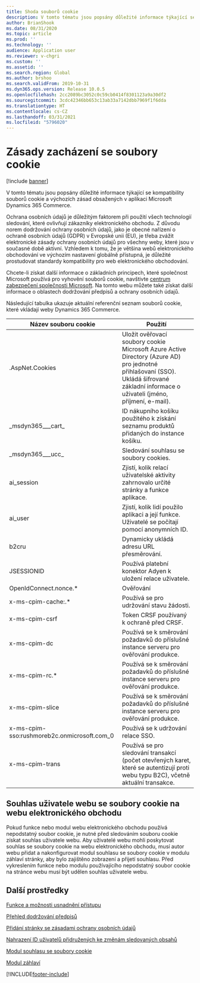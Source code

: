 ```yaml
---
title: Shoda souborů cookie
description: V tomto tématu jsou popsány důležité informace týkající se kompatibility souborů cookie a výchozích zásad obsažených v aplikaci Microsoft Dynamics 365 Commerce.
author: BrianShook
ms.date: 08/31/2020
ms.topic: article
ms.prod: ''
ms.technology: ''
audience: Application user
ms.reviewer: v-chgri
ms.custom: ''
ms.assetid: ''
ms.search.region: Global
ms.author: brshoo
ms.search.validFrom: 2019-10-31
ms.dyn365.ops.version: Release 10.0.5
ms.openlocfilehash: 2cc2089bc3052c0c59cb0414f8301123a9a30df2
ms.sourcegitcommit: 3cdc42346bb653c13ab33a7142dbb7969f1f6dda
ms.translationtype: HT
ms.contentlocale: cs-CZ
ms.lasthandoff: 03/31/2021
ms.locfileid: "5796020"
---
```

# <a name="cookie-compliance"></a>Zásady zacházení se soubory cookie

[!include [banner](includes/banner.md)]

V tomto tématu jsou popsány důležité informace týkající se kompatibility souborů cookie a výchozích zásad obsažených v aplikaci Microsoft Dynamics 365 Commerce.

Ochrana osobních údajů je důležitým faktorem při použití všech technologií sledování, které ovlivňují zákazníky elektronického obchodu. Z důvodu norem dodržování ochrany osobních údajů, jako je obecné nařízení o ochraně osobních údajů (GDPR) v Evropské unii (EU), je třeba zvážit elektronické zásady ochrany osobních údajů pro všechny weby, které jsou v současné době aktivní. Vzhledem k tomu, že je většina webů elektronického obchodování ve výchozím nastavení globálně přístupná, je důležité prostudovat standardy kompatibility pro web elektronického obchodování.

Chcete-li získat další informace o základních principech, které společnost Microsoft používá pro vyhovění souborů cookie, navštivte [centrum zabezpečení společnosti Microsoft](https://www.microsoft.com/trust-center). Na tomto webu můžete také získat další informace o oblastech dodržování předpisů a ochrany osobních údajů.

Následující tabulka ukazuje aktuální referenční seznam souborů cookie, které vkládají weby Dynamics 365 Commerce.

| Název souboru cookie                               | Použití                                                        |
| ------------------------------------------- | ------------------------------------------------------------ |
| .AspNet.Cookies                             | Uložit ověřovací soubory cookie Microsoft Azure Active Directory (Azure AD) pro jednotné přihlašovaní (SSO). Ukládá šifrované základní informace o uživateli (jméno, příjmení, e-mail). |
| &#95;msdyn365___cart&#95;                           | ID nákupního košíku použitého k získání seznamu produktů přidaných do instance košíku. |
| &#95;msdyn365___ucc&#95;                            | Sledování souhlasu se soubory cookies.                          |
| ai_session                                  | Zjistí, kolik relací uživatelské aktivity zahrnovalo určité stránky a funkce aplikace. |
| ai_user                                     | Zjistí, kolik lidí použilo aplikaci a její funkce. Uživatelé se počítají pomocí anonymních ID. |
| b2cru                                       | Dynamicky ukládá adresu URL přesměrování.                              |
| JSESSIONID                                  | Používá platební konektor Adyen k uložení relace uživatele.       |
| OpenIdConnect.nonce.&#42;                       | Ověřování                                               |
| x-ms-cpim-cache:.&#42;                          | Používá se pro udržování stavu žádosti.                      |
| x-ms-cpim-csrf                              | Token CRSF používaný k ochraně před CRSF.     |
| x-ms-cpim-dc                                | Používá se k směrování požadavků do příslušné instance serveru pro ověřování produkce. |
| x-ms-cpim-rc.&#42;                              | Používá se k směrování požadavků do příslušné instance serveru pro ověřování produkce. |
| x-ms-cpim-slice                             | Používá se k směrování požadavků do příslušné instance serveru pro ověřování produkce. |
| x-ms-cpim-sso:rushmoreb2c.onmicrosoft.com_0 | Používá se k udržování relace SSO.                        |
| x-ms-cpim-trans                             | Používá se pro sledování transakcí (počet otevřených karet, které se autentizují proti webu typu B2C), včetně aktuální transakce. |

## <a name="site-user-cookie-consent-on-an-e-commerce-site"></a>Souhlas uživatele webu se soubory cookie na webu elektronického obchodu 

Pokud funkce nebo modul webu elektronického obchodu používá nepodstatný soubor cookie, je nutné před sledováním souboru cookie získat souhlas uživatele webu. Aby uživatelé webu mohli poskytovat souhlas se soubory cookie na webu elektronického obchodu, musí autor webu přidat a nakonfigurovat modul souhlasu se soubory cookie v modulu záhlaví stránky, aby bylo zajištěno zobrazení a přijetí souhlasu. Před vykreslením funkce nebo modulu používajícího nepodstatný soubor cookie na stránce webu musí být udělen souhlas uživatele webu.

## <a name="additional-resources"></a>Další prostředky

[Funkce a možnosti usnadnění přístupu](accessibility.md)

[Přehled dodržování předpisů](compliance-overview.md)

[Přidání stránky se zásadami ochrany osobních údajů](add-privacy-page.md)

[Nahrazení ID uživatelů přidružených ke změnám sledovaných obsahů](replace-IDs-tracked-changes.md)

[Modul souhlasu se soubory cookie](cookie-consent-module.md) 
 
[Modul záhlaví](author-header-module.md)


[!INCLUDE[footer-include](../includes/footer-banner.md)]

